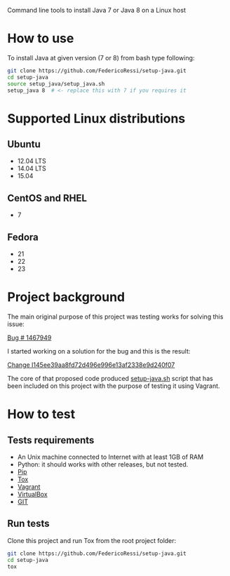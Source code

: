 Command line tools to install Java 7 or Java 8 on a Linux host

# How to use

To install Java at given version (7 or 8) from bash type following:

```bash
git clone https://github.com/FedericoRessi/setup-java.git
cd setup-java
source setup_java/setup_java.sh
setup_java 8  # <- replace this with 7 if you requires it
```

# Supported Linux distributions

## Ubuntu
  - 12.04 LTS
  - 14.04 LTS
  - 15.04

## CentOS and RHEL
  - 7

## Fedora
  - 21
  - 22
  - 23


# Project background

The main original purpose of this project was testing works for solving this
issue:

[Bug # 1467949](https://bugs.launchpad.net/networking-odl/+bug/1467949)

I started working on a solution for the bug and this is the result:

[Change I145ee39aa8fd72d496e996e13af2338e9d240f07](https://review.openstack.org/#/c/218210/)

The core of that proposed code produced
[setup-java.sh](https://github.com/FedericoRessi/setup-java/blob/master/setup_java/setup_java.sh)
script that has been included on this project with the purpose of testing it
using Vagrant.

# How to test

## Tests requirements

- An Unix machine connected to Internet with at least 1GB of RAM
- Python: it should works with other releases, but not tested.
- [Pip](http://pip.readthedocs.org/en/stable/installing/)
- [Tox](https://tox.readthedocs.org/en/latest/)
- [Vagrant](https://www.vagrantup.com/)
- [VirtualBox](https://www.virtualbox.org/wiki/Downloads)
- [GIT](https://git-scm.com/)

## Run tests

Clone this project and run Tox from the root project folder:

```bash
git clone https://github.com/FedericoRessi/setup-java.git
cd setup-java
tox
```

